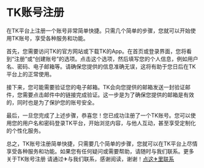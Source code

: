 # TK账号注册

在TK平台上注册一个账号非常简单快捷。只需几个简单的步骤，您就可以开始使用TK账号，享受各种服务和功能。

首先，您需要访问TK的官方网站或下载TK的App。在首页或登录界面，您将看到“注册”或“创建账号”的选项。点击这个选项，然后填写您的个人信息，例如用户名、密码、电子邮箱等。请确保您提供的信息准确无误，这将有助于您日后在TK平台上的正常使用。

接下来，您可能需要验证您的电子邮箱。TK会向您提供的邮箱发送一封验证邮件，您需要点击邮件中的链接完成验证。这一步是为了确保您提供的邮箱是有效的，同时也是为了保护您的账号安全。

最后，一旦您完成了上述步骤，恭喜您！您已成功注册了一个TK账号。您可以使用您的用户名和密码登录TK平台，开始浏览内容，与他人互动，甚至享受定制化的个性化服务。

总之，TK账号注册简单快捷，只需要几个简单的步骤，您就可以在TK平台上尽情享受各种服务和功能。如果您有任何疑问或需要帮助，请随时与我们联系。更多 关于TK账号注册 请通过✈与我们联系，感谢阅读，谢谢！[点这✈里联系](https://b.k02.cc)
